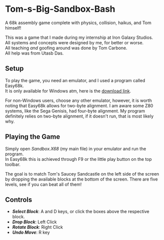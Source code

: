 # Tom-s-Big-Sandbox-Bash
A 68k assembly game complete with physics, collision, haikus, and Tom himself!  

This was a game that I made during my internship at Iron Galaxy Studios.  
All systems and concepts were designed by me, for better or worse.  
All teaching _and_ goofing around was done by Tom Carbone.  
All help was from Utasb Das.  

## Setup
To play the game, you need an emulator, and I used a program called Easy68k.  
It is only available for Windows atm, here is the [download link](http://www.easy68k.com/files/SetupEASy68K.exe).  

For non-Windows users, choose any other emulator, however, it is worth noting that
Easy68k allows for two-byte alignment. I am aware some Z80 systems, like the Sega Genisis, had four-byte alignment.
My program definitely relies on two-byte alignment, if it doesn't run, that is most likely why.

## Playing the Game
Simply open *Sandbox.X68* (my main file) in your emulator and run the program.  
In Easy68k this is achieved through F9 or the little play button on the top toolbar.  

The goal is to match Tom's Saucey Sandcastle on the left side of the screen by dropping
the available blocks at the bottom of the screen. There are five levels, see if you can
beat all of them!

## Controls
* ***Select Block***: A and D keys, or click the boxes above the respective block.
* ***Drop Block***: Left Click
* ***Rotate Block***: Right Click
* ***Undo Move***: R key
